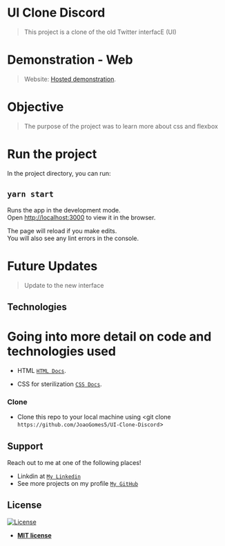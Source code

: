 # UI Clone Discord

> This project is a clone of the old Twitter interfacE (UI)

# Demonstration - Web

> Website: <a href="https://uiclonediscordjoaogomes5.netlify.app" target="_blank">Hosted demonstration</a>.

# Objective

>The purpose of the project was to learn more about css and flexbox 


# Run the project

In the project directory, you can run:

## `yarn start`

Runs the app in the development mode.<br />
Open [http://localhost:3000](http://localhost:3000) to view it in the browser.

The page will reload if you make edits.<br />
You will also see any lint errors in the console.

# Future Updates 
>Update to the new interface


## Technologies
# Going into more detail on code and technologies used

- HTML
<a href="https://devdocs.io/html/" target="_blank">`HTML Docs`</a>.

- CSS for sterilization <a href="https://devdocs.io/css/" target="_blank">`CSS Docs`</a>.


### Clone

- Clone this repo to your local machine using <git clone `https://github.com/JoaoGomes5/UI-Clone-Discord`>

## Support

Reach out to me at one of the following places!

- Linkdin at <a href="https://www.linkedin.com/in/jo%C3%A3o-gomes-b732541a4/" target="_blank">`My Linkedin`</a>
- See more projects on my profile <a href="https://github.com/JoaoGomes5" target="_blank">`My GitHub`</a>


## License

[![License](http://img.shields.io/:license-mit-blue.svg?style=flat-square)](http://badges.mit-license.org)

- **[MIT license](http://opensource.org/licenses/mit-license.php)**






